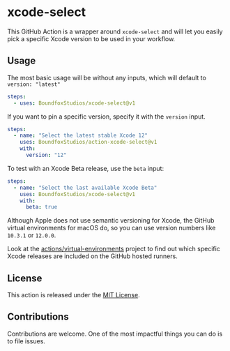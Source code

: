 # xcode-select

This GitHub Action is a wrapper around `xcode-select` and will let you easily pick a specific Xcode version to be used in your workflow.

## Usage

The most basic usage will be without any inputs, which will default to `version: "latest"`

```yml
steps:
  - uses: BoundfoxStudios/xcode-select@v1
```

If you want to pin a specific version, specify it with the `version` input.

```yml
steps:
  - name: "Select the latest stable Xcode 12"
    uses: BoundfoxStudios/action-xcode-select@v1
    with:
      version: "12"
```

To test with an Xcode Beta release, use the `beta` input:

```yml
steps:
  - name: "Select the last available Xcode Beta"
    uses: BoundfoxStudios/xcode-select@v1
    with:
      beta: true
```

Although Apple does not use semantic versioning for Xcode, the GitHub virtual environments for macOS do, so you can use version numbers like `10.3.1` or `12.0.0`.

Look at the [actions/virtual-environments](https://github.com/actions/virtual-environments) project to find out which specific Xcode releases are included on the GitHub hosted runners.

## License

This action is released under the [MIT License](LICENSE).

## Contributions

Contributions are welcome. One of the most impactful things you can do is to file issues.

